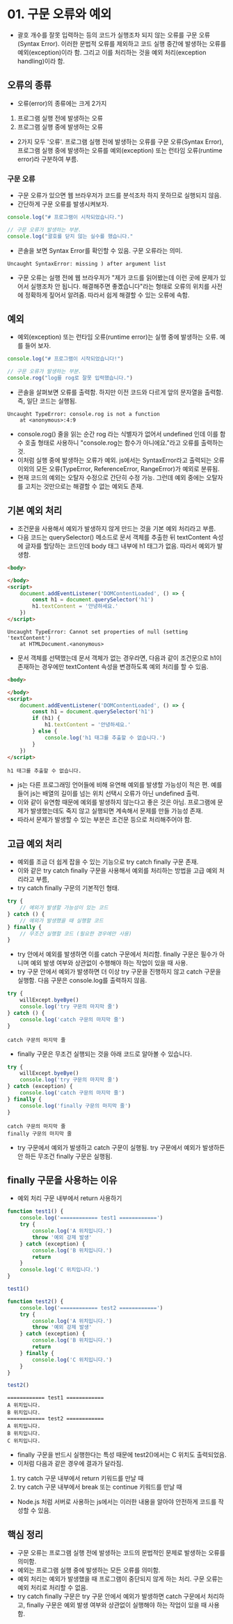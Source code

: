 # 01. 구문 오류와 예외
- 괄호 개수를 잘못 입력하는 등의 코드가 실행조차 되지 않는 오류를 구문 오류(Syntax Error). 이러한 문법적 오류를 제외하고 코드 실행 중간에 발생하는 오류를 예외(exception)이라 함. 그리고 이를 처리하는
것을 예외 처리(exception handling)이라 함.

## 오류의 종류
- 오류(error)의 종류에는 크게 2가지
1. 프로그램 실행 전에 발생하는 오류
2. 프로그램 실행 중에 발생하는 오류
- 2가지 모두 '오류'. 프로그램 실행 전에 발생하는 오류를 구문 오류(Syntax Error), 프로그램 실행 중에 발생하는 오류를 예외(exception) 또는 런타임 오류(runtime error)라 구분하여 부름.

### 구문 오류
- 구문 오류가 있으면 웹 브라우저가 코드를 분석조차 하지 못하므로 실행되지 않음.
- 간단하게 구문 오류를 발생시켜보자.
```js
console.log("# 프로그램이 시작되었습니다.")

// 구문 오류가 발생하는 부분.
console.log("괄호를 닫지 않는 실수를 했습니다."
```
- 콘솔을 보면 Syntax Error를 확인할 수 있음. 구문 오류라는 의미.
```text
Uncaught SyntaxError: missing ) after argument list
```
- 구문 오류는 실행 전에 웹 브라우저가 "제가 코드를 읽어봤는데 이런 곳에 문제가 있어서 실행조차 안 됩니다. 해결해주면 좋곘습니다"라는 형태로 오류의 위치를 사전에 정확하게 짚어서 알려줌. 따라서 쉽게 해결할 수
있는 오류에 속함.

## 예외
- 예외(exception) 또는 런타임 오류(runtime error)는 실행 중에 발생하는 오류. 예를 들어 보자.
```js
console.log("# 프로그램이 시작되었습니다!")

// 구문 오류가 발생하는 부분.
console.rog("log를 rog로 잘못 입력했습니다.")
```
- 콘솔을 살펴보면 오류를 출력함. 하지만 이전 코드와 다르게 앞의 문자열을 출력함. 즉, 일단 코드는 실행됨.
```text
Uncaught TypeError: console.rog is not a function
    at <anonymous>:4:9
```
- console.rog() 줄을 읽는 순간 rog 라는 식별자가 없어서 undefined 인데 이를 함수 호출 형태로 사용하니 "console.rog는 함수가 아니에요."라고 오류를 출력하는 것.
- 이처럼 실행 중에 발생하는 오류가 예외. js에서는 SyntaxError라고 출력되는 오류 이외의 모든 오류(TypeError, ReferenceError, RangeError)가 예외로 분류됨.
- 현재 코드의 예외는 오탈자 수정으로 간단히 수정 가능. 그런데 예외 중에는 오탈자를 고치는 것만으로는 해결할 수 없는 예외도 존재.

## 기본 예외 처리
- 조건문을 사용해서 예외가 발생하지 않게 만드는 것을 기본 예외 처리라고 부름. 
- 다음 코드는 querySelector() 메소드로 문서 객체를 추출한 뒤 textContent 속성에 글자를 할당하는 코드인데 body 태그 내부에 h1 태그가 없음. 따라서 예외가 발생함.
```html
<body>

</body>
<script>
    document.addEventListener('DOMContentLoaded', () => {
        const h1 = document.querySelector('h1')
        h1.textContent = '안녕하세요.'
    })
</script>
```
```text
Uncaught TypeError: Cannot set properties of null (setting 'textContent')
    at HTMLDocument.<anonymous>
```
- 문서 객체를 선택했는데 문서 객체가 없는 경우라면, 다음과 같이 조건문으로 h1이 존재하는 경우에만 textContent 속성을 변경하도록 예외 처리를 할 수 있음.
```html
<body>

</body>
<script>
    document.addEventListener('DOMContentLoaded', () => {
        const h1 = document.querySelector('h1')
        if (h1) {
            h1.textContent = '안녕하세요.'
        } else {
            console.log('h1 태그를 추출할 수 없습니다.')
        }
    })
</script>
```
```text
h1 태그를 추출할 수 없습니다.
```
- js는 다른 프로그래밍 언어들에 비해 유연해 예외를 발생할 가능성이 적은 편. 예를 들어 js는 배열의 길이를 넘는 위치 선택시 오류가 아닌 undefined 출력.
- 이와 같이 유연함 때문에 예외를 발생하지 않는다고 좋은 것은 아님. 프로그램에 문제가 발생했는데도 죽지 않고 실행되면 계속해서 문제를 만들 가능성 존재.
- 따라서 문제가 발생할 수 있는 부분은 조건문 등으로 처리해주어야 함.

## 고급 예외 처리
- 예외를 조금 더 쉽게 잡을 수 있는 기능으로 try catch finally 구문 존재.
- 이와 같은 try catch finally 구문을 사용해서 예외를 처리하는 방법을 고급 예외 처리라고 부름,
- try catch finally 구문의 기본적인 형태.
```js
try {
    // 예외가 발생할 가능성이 있는 코드
} catch () {
    // 예외가 발생했을 때 실행할 코드
} finally {
    // 무조건 실행할 코드 (필요한 경우에만 사용)
}
```
- try 안에서 예외를 발생하면 이를 catch 구문에서 처리함. finally 구문은 필수가 아니며 예외 발생 여부와 상관없이 수행해야 하는 작업이 있을 때 사용.
- try 구문 안에서 예외가 발생하면 더 이상 try 구문을 진행하지 않고 catch 구문을 실행함. 다음 구문은 console.log를 출력하지 않음.
```js
try {
    willExcept.byeBye()
    console.log('try 구문의 마지막 줄')
} catch () {
    console.log('catch 구문의 마지막 줄')
}
```
```text
catch 구문의 마지막 줄
```
- finally 구문은 무조건 실행되는 것을 아래 코드로 알아볼 수 있습니다.
```js
try {
    willExcept.byeBye()
    console.log('try 구문의 마지막 줄')
} catch (exception) {
    console.log('catch 구문의 마지막 줄')
} finally {
    console.log('finally 구문의 마지막 줄')
}
```
```text
catch 구문의 마지막 줄
finally 구문의 마지막 줄
```
- try 구문에서 예외가 발생하고 catch 구문이 실행됨. try 구문에서 예외가 발생하든 안 하든 무조건 finally 구문은 실행됨.

## finally 구문을 사용하는 이유
- 예외 처리 구문 내부에서 return 사용하기
```js
function test1() {
    console.log('============ test1 ============')
    try {
        console.log('A 위치입니다.')
        throw '예외 강제 발생'
    } catch (exception) {
        console.log('B 위치입니다.')
        return
    }
    console.log('C 위치입니다.')
}

test1()

function test2() {
    console.log('============ test2 ============')
    try {
        console.log('A 위치입니다.')
        throw '예외 강제 발생'
    } catch (exception) {
        console.log('B 위치입니다.')
        return
    } finally {
        console.log('C 위치입니다.')
    }
}

test2()
```
```text
============ test1 ============
A 위치입니다.
B 위치입니다.
============ test2 ============
A 위치입니다.
B 위치입니다.
C 위치입니다.
```
- finally 구문을 반드시 실행한다는 특성 때문에 test2()에서는 C 위치도 출력되었음.
- 이처럼 다음과 같은 경우에 결과가 달라짐.
1. try catch 구문 내부에서 return 키워드를 만날 때
2. try catch 구문 내부에서 break 또는 continue 키워드를 만날 때
- Node.js 처럼 서버로 사용하는 js에서는 이러한 내용을 알아야 안전하게 코드를 작성할 수 있음.

## 핵심 정리
- 구문 오류는 프로그램 실행 전에 발생하는 코드의 문법적인 문제로 발생하는 오류를 의미함.
- 예외는 프로그램 실행 중에 발생하는 모든 오류를 의미함.
- 예외 처리는 예외가 발생했을 때 프로그램이 중단되지 않게 하는 처리. 구문 오류는 예외 처리로 처리할 수 없음.
- try catch finally 구문은 try 구문 안에서 예외가 발생하면 catch 구문에서 처리하고, finally 구문은 예외 발생 여부와 상관없이 실행해야 하는 작업이 있을 때 사용함.
